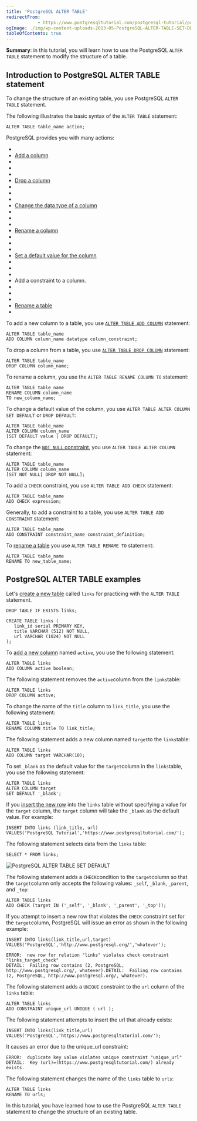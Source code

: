 ```yaml
---
title: 'PostgreSQL ALTER TABLE'
redirectFrom: 
            - https://www.postgresqltutorial.com/postgresql-tutorial/postgresql-alter-table/
ogImage: ./img/wp-content-uploads-2013-05-PostgreSQL-ALTER-TABLE-SET-DEFAULT.png
tableOfContents: true
---
```

<!-- wp:paragraph -->

**Summary**: in this tutorial, you will learn how to use the PostgreSQL `ALTER TABLE` statement to modify the structure of a table.

<!-- /wp:paragraph -->

<!-- wp:heading -->

## Introduction to PostgreSQL ALTER TABLE statement

<!-- /wp:heading -->

<!-- wp:paragraph -->

To change the structure of an existing table, you use PostgreSQL `ALTER TABLE` statement.

<!-- /wp:paragraph -->

<!-- wp:paragraph -->

The following illustrates the basic syntax of the `ALTER TABLE` statement:

<!-- /wp:paragraph -->

<!-- wp:code {"language":"sql"} -->

```
ALTER TABLE table_name action;
```

<!-- /wp:code -->

<!-- wp:paragraph -->

PostgreSQL provides you with many actions:

<!-- /wp:paragraph -->

<!-- wp:list -->

- <!-- wp:list-item -->
- [Add a column](https://www.postgresqltutorial.com/postgresql-tutorial/postgresql-add-column/)
- <!-- /wp:list-item -->
-
- <!-- wp:list-item -->
- [Drop a column](https://www.postgresqltutorial.com/postgresql-tutorial/postgresql-drop-column/)
- <!-- /wp:list-item -->
-
- <!-- wp:list-item -->
- [Change the data type of a column](https://www.postgresqltutorial.com/postgresql-tutorial/postgresql-change-column-type/)
- <!-- /wp:list-item -->
-
- <!-- wp:list-item -->
- [Rename a column](https://www.postgresqltutorial.com/postgresql-tutorial/postgresql-rename-column/)
- <!-- /wp:list-item -->
-
- <!-- wp:list-item -->
- [Set a default value for the column](https://www.postgresqltutorial.com/postgresql-tutorial/postgresql-default-value/)
- <!-- /wp:list-item -->
-
- <!-- wp:list-item -->
- Add a constraint to a column.
- <!-- /wp:list-item -->
-
- <!-- wp:list-item -->
- [Rename a table](https://www.postgresqltutorial.com/postgresql-tutorial/postgresql-rename-table/)
- <!-- /wp:list-item -->

<!-- /wp:list -->

<!-- wp:paragraph -->

To add a new column to a table, you use [`ALTER TABLE ADD COLUMN`](https://www.postgresqltutorial.com/postgresql-tutorial/postgresql-add-column/) statement:

<!-- /wp:paragraph -->

<!-- wp:code {"language":"sql"} -->

```
ALTER TABLE table_name
ADD COLUMN column_name datatype column_constraint;
```

<!-- /wp:code -->

<!-- wp:paragraph -->

To drop a column from a table, you use [`ALTER TABLE DROP COLUMN`](https://www.postgresqltutorial.com/postgresql-tutorial/postgresql-drop-column/) statement:

<!-- /wp:paragraph -->

<!-- wp:code {"language":"sql"} -->

```
ALTER TABLE table_name
DROP COLUMN column_name;
```

<!-- /wp:code -->

<!-- wp:paragraph -->

To rename a column, you use the `ALTER TABLE RENAME COLUMN TO` statement:

<!-- /wp:paragraph -->

<!-- wp:code {"language":"sql"} -->

```
ALTER TABLE table_name
RENAME COLUMN column_name
TO new_column_name;
```

<!-- /wp:code -->

<!-- wp:paragraph -->

To change a default value of the column, you use `ALTER TABLE ALTER COLUMN SET DEFAULT` or `DROP DEFAULT`:

<!-- /wp:paragraph -->

<!-- wp:code {"language":"sql"} -->

```
ALTER TABLE table_name
ALTER COLUMN column_name
[SET DEFAULT value | DROP DEFAULT];
```

<!-- /wp:code -->

<!-- wp:paragraph -->

To change the [`NOT NULL` constraint](https://www.postgresqltutorial.com/postgresql-tutorial/postgresql-not-null-constraint/), you use `ALTER TABLE ALTER COLUMN` statement:

<!-- /wp:paragraph -->

<!-- wp:code {"language":"sql"} -->

```
ALTER TABLE table_name
ALTER COLUMN column_name
[SET NOT NULL| DROP NOT NULL];
```

<!-- /wp:code -->

<!-- wp:paragraph -->

To add a `CHECK` constraint, you use `ALTER TABLE ADD CHECK` statement:

<!-- /wp:paragraph -->

<!-- wp:code {"language":"sql"} -->

```
ALTER TABLE table_name
ADD CHECK expression;
```

<!-- /wp:code -->

<!-- wp:paragraph -->

Generally, to add a constraint to a table, you use `ALTER TABLE ADD CONSTRAINT` statement:

<!-- /wp:paragraph -->

<!-- wp:code {"language":"sql"} -->

```
ALTER TABLE table_name
ADD CONSTRAINT constraint_name constraint_definition;
```

<!-- /wp:code -->

<!-- wp:paragraph -->

To [rename a table](https://www.postgresqltutorial.com/postgresql-tutorial/postgresql-rename-table/) you use `ALTER TABLE RENAME TO` statement:

<!-- /wp:paragraph -->

<!-- wp:code {"language":"sql"} -->

```
ALTER TABLE table_name
RENAME TO new_table_name;
```

<!-- /wp:code -->

<!-- wp:heading -->

## PostgreSQL ALTER TABLE examples

<!-- /wp:heading -->

<!-- wp:paragraph -->

Let's [create a new table](https://www.postgresqltutorial.com/postgresql-tutorial/postgresql-create-table/ "PostgreSQL CREATE TABLE") called `links` for practicing with the `ALTER TABLE` statement.

<!-- /wp:paragraph -->

<!-- wp:code {"language":"sql"} -->

```
DROP TABLE IF EXISTS links;

CREATE TABLE links (
   link_id serial PRIMARY KEY,
   title VARCHAR (512) NOT NULL,
   url VARCHAR (1024) NOT NULL
);
```

<!-- /wp:code -->

<!-- wp:paragraph -->

To [add a new column](https://www.postgresqltutorial.com/postgresql-tutorial/postgresql-add-column/) named `active`, you use the following statement:

<!-- /wp:paragraph -->

<!-- wp:code {"language":"sql"} -->

```
ALTER TABLE links
ADD COLUMN active boolean;
```

<!-- /wp:code -->

<!-- wp:paragraph -->

The following statement removes the `active`column from the `links`table:

<!-- /wp:paragraph -->

<!-- wp:code {"language":"sql"} -->

```
ALTER TABLE links
DROP COLUMN active;
```

<!-- /wp:code -->

<!-- wp:paragraph -->

To change the name of the `title` column to `link_title`, you use the following statement:

<!-- /wp:paragraph -->

<!-- wp:code {"language":"sql"} -->

```
ALTER TABLE links
RENAME COLUMN title TO link_title;
```

<!-- /wp:code -->

<!-- wp:paragraph -->

The following statement adds a new column named `target`to the `links`table:

<!-- /wp:paragraph -->

<!-- wp:code {"language":"sql"} -->

```
ALTER TABLE links
ADD COLUMN target VARCHAR(10);
```

<!-- /wp:code -->

<!-- wp:paragraph -->

To set `_blank` as the default value for the `target`column in the `links`table, you use the following statement:

<!-- /wp:paragraph -->

<!-- wp:code {"language":"sql"} -->

```
ALTER TABLE links
ALTER COLUMN target
SET DEFAULT '_blank';
```

<!-- /wp:code -->

<!-- wp:paragraph -->

If you [insert the new row](https://www.postgresqltutorial.com/postgresql-tutorial/postgresql-insert/) into the `links` table without specifying a value for the `target` column, the `target` column will take the `_blank` as the default value. For example:

<!-- /wp:paragraph -->

<!-- wp:code {"language":"sql"} -->

```
INSERT INTO links (link_title, url)
VALUES('PostgreSQL Tutorial','https://www.postgresqltutorial.com/');
```

<!-- /wp:code -->

<!-- wp:paragraph -->

The following statement selects data from the `links` table:

<!-- /wp:paragraph -->

<!-- wp:code {"language":"sql"} -->

```
SELECT * FROM links;
```

<!-- /wp:code -->

<!-- wp:image {"id":543} -->

![PostgreSQL ALTER TABLE SET DEFAULT](./img/wp-content-uploads-2013-05-PostgreSQL-ALTER-TABLE-SET-DEFAULT.png)

<!-- /wp:image -->

<!-- wp:paragraph -->

The following statement adds a `CHECK`condition to the `target`column so that the `target`column only accepts the following values: `_self`, `_blank`, `_parent`, and `_top`:

<!-- /wp:paragraph -->

<!-- wp:code {"language":"sql"} -->

```
ALTER TABLE links
ADD CHECK (target IN ('_self', '_blank', '_parent', '_top'));
```

<!-- /wp:code -->

<!-- wp:paragraph -->

If you attempt to insert a new row that violates the `CHECK` constraint set for the `target`column, PostgreSQL will issue an error as shown in the following example:

<!-- /wp:paragraph -->

<!-- wp:code {"language":"sql"} -->

```
INSERT INTO links(link_title,url,target)
VALUES('PostgreSQL','http://www.postgresql.org/','whatever');
```

<!-- /wp:code -->

<!-- wp:code {"language":"shell"} -->

```
ERROR:  new row for relation "links" violates check constraint "links_target_check"
DETAIL:  Failing row contains (2, PostgreSQL, http://www.postgresql.org/, whatever).DETAIL:  Failing row contains (2, PostgreSQL, http://www.postgresql.org/, whatever).
```

<!-- /wp:code -->

<!-- wp:paragraph -->

The following statement adds a `UNIQUE` constraint to the `url` column of the `links` table:

<!-- /wp:paragraph -->

<!-- wp:code {"language":"sql"} -->

```
ALTER TABLE links
ADD CONSTRAINT unique_url UNIQUE ( url );
```

<!-- /wp:code -->

<!-- wp:paragraph -->

The following statement attempts to insert the url that already exists:

<!-- /wp:paragraph -->

<!-- wp:code {"language":"sql"} -->

```
INSERT INTO links(link_title,url)
VALUES('PostgreSQL','https://www.postgresqltutorial.com/');
```

<!-- /wp:code -->

<!-- wp:paragraph -->

It causes an error due to the unique_url constraint:

<!-- /wp:paragraph -->

<!-- wp:code {"language":"shell"} -->

```
ERROR:  duplicate key value violates unique constraint "unique_url"
DETAIL:  Key (url)=(https://www.postgresqltutorial.com/) already exists.
```

<!-- /wp:code -->

<!-- wp:paragraph -->

The following statement changes the name of the `links` table to `urls`:

<!-- /wp:paragraph -->

<!-- wp:code {"language":"sql"} -->

```
ALTER TABLE links
RENAME TO urls;
```

<!-- /wp:code -->

<!-- wp:paragraph -->

In this tutorial, you have learned how to use the PostgreSQL `ALTER TABLE` statement to change the structure of an existing table.

<!-- /wp:paragraph -->
